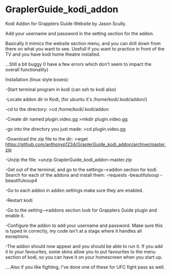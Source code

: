 # GraplerGuide_kodi_addon

Kodi Addon for Grapplers Guide Website by Jason Scully.

Add your username and password in the setting section for the addon.

Basically it mimics the website section menu, and you can drill down from there on what you want to see.
Usefull if you want to practice in front of the TV and you have kodi home theatre installed.

...Still a bit buggy (I have a few errors which don't seem to impact the overall functionality)

Installation (linux style boxes):

-Start terminal program in kodi (can ssh to kodi also)

-Locate addon dir in Kodi, (for ubuntu it's /home/kodi/.kodi/addon/)

-cd to the directory:
    >cd /home/kodi/.kodi/addon

-Create dir named plugin.video.gg
    >mkdir plugin.video.gg

-go into the directory you just made:
    >cd plugin.video.gg

-Download the zip file to the dir:
    >wget https://github.com/anthonyp1234/GraplerGuide_kodi_addon/archive/master.zip

-Unzip the file:
    >unzip GraplerGuide_kodi_addon-master.zip

-Get out of the terminal, and go to the settings-->addon section for kodi. Search for each of the addons and install them:
    -requests
    -beautifulsoup
    -beautifulsoup4

-Go to each addon in addon settings make sure they are enabled.

-Restart kodi

-Go to the setting-->addons section look for Grapplers Guide plugin and enable it.

-Configure the addon to add your username and password. Make sure this is typed in correctly, my code isn't at a stage where it handles all exceptions.

-The addon should now appear and you should be able to run it. If you add it to your favourites, some skins allow you to put favourites to the menu section of kodi, so you can have it on your homescreen when you start up.

....Also if you like fighting, I've done one of these for UFC fight pass as well.




